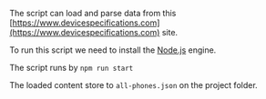 The script can load and parse data from this [https://www.devicespecifications.com](https://www.devicespecifications.com) site.

To run this script we need to install the [Node.js](https://nodejs.org/en/) engine.

The script runs by `npm run start`

The loaded content store to `all-phones.json` on the project folder.
